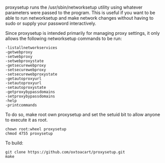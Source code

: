 proxysetup runs the /usr/sbin/networksetup utility using whatever parameters
were passed to the program.  This is useful if you want to be able to run
networksetup and make network changes without having to sudo or supply your
password interactively.

Since proxysetup is intended primarily for managing proxy settings, it
only allows the following networksetup commands to be run:

```
-listallnetworkservices
-getwebproxy
-setwebproxy
-setwebproxystate
-getsecurewebproxy
-setsecurewebproxy
-setsecurewebproxystate
-getautoproxyurl
-setautoproxyurl
-setautoproxystate
-getproxybypassdomains
-setproxybypassdomains
-help
-printcommands
```

To do so, make root own proxysetup and set the setuid bit to allow anyone to execute
it as root.

```
chown root:wheel proxysetup
chmod 4755 proxysetup
```

To build:

```
git clone https://github.com/oxtoacart/proxysetup.git
make
```